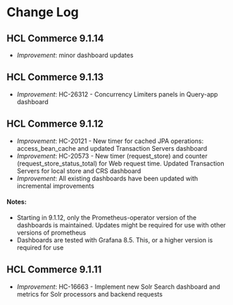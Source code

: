 # Change Log

## HCL Commerce 9.1.14

- *Improvement*: minor dashboard updates


## HCL Commerce 9.1.13

- *Improvement*: HC-26312 - Concurrency Limiters panels in Query-app dashboard


## HCL Commerce 9.1.12

- *Improvement*: HC-20121 - New timer for cached JPA operations: access_bean_cache and updated Transaction Servers dashboard
- *Improvement*: HC-20573 - New timer (request_store) and counter (request_store_status_total) for Web request time. Updated Transaction Servers for local store and CRS dashboard
- *Improvement*: All existing dashboards have been updated with incremental improvements

#### Notes:
- Starting in 9.1.12, only the Prometheus-operator version of the dashboards is maintained. Updates might be required for use with other versions of prometheus
- Dashboards are tested with Grafana 8.5. This, or a higher version is required for use

## HCL Commerce 9.1.11

- *Improvement*: HC-16663 - Implement new Solr Search dashboard and metrics for Solr processors and backend requests

